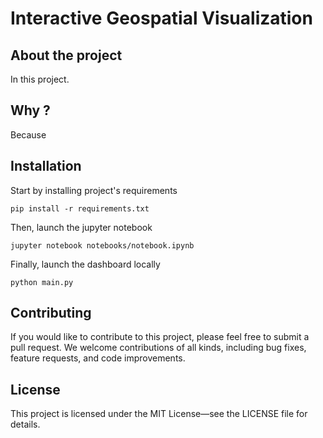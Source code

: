 # Interactive Geospatial Visualization


## About the project

In this project.


## Why ?
Because

## Installation

Start by installing project's requirements
```shell 
pip install -r requirements.txt
```

Then, launch the jupyter notebook 
```Shell 
jupyter notebook notebooks/notebook.ipynb
```

Finally, launch the dashboard locally
```shell
python main.py
```

## Contributing

If you would like to contribute to this project, please feel free to submit a pull request.
We welcome contributions of all kinds, including bug fixes, feature requests, and code improvements.

## License

This project is licensed under the MIT License—see the LICENSE file for details.
